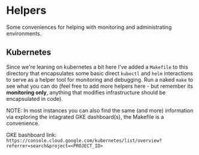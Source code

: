 # Helpers

Some conveniences for helping with monitoring and administrating environments.

## Kubernetes

Since we're leaning on kubernetes a bit here I've added a `Makefile` to this directory that encapsulates some basic direct `kubectl`  and `helm` interactions to serve as a helper tool for monitoring and debugging. Run a naked `make` to see what you can do (feel free to add more helpers here - but remember its **monitoring only**, anything that modifies infrastructure should be encapsulated in code).

NOTE: In most instances you can also find the same (and more) information via exploring the intagrated GKE dashboard(s), the Makefile is a convenience.

GKE bashboard link: `https://console.cloud.google.com/kubernetes/list/overview?referrer=search&project=<PROJECT_ID>`


